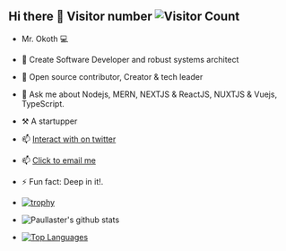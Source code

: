 ## Hi there 👋 Visitor number  ![Visitor Count](https://profile-counter.glitch.me/paullaster/count.svg)

<!--
**paullaster/paullaster** is a ✨ _special_ ✨ repository because its `README.md` (this file) appears on your GitHub profile.

Here are some ideas to get you started:
-->
- Mr. Okoth 💻
- 🔭 Create Software Developer and robust systems architect
- 👯 Open source contributor, Creator & tech leader
- 💬 Ask me about Nodejs, MERN, NEXTJS & ReactJS, NUXTJS & Vuejs, TypeScript.
- ⚒️ A startupper
- 📫 <a href ="[https://x.com/_paullaster]" target="_blank">Interact with on twitter</a>
- 📫 <a href="mailto:ispaokoth@gmail.com">Click to email me</a>
- ⚡ Fun fact: Deep in it!.
- [![trophy](https://github-profile-trophy.vercel.app/?username=paullaster&theme=onedark)](https://github.com/paullaster/github-profile-trophy)
 - ![Paullaster's github stats](https://github-readme-stats.vercel.app/api?username=paullaster&show_icons=true&theme=radical)
 
 - [![Top Languages](https://github-readme-stats.vercel.app/api/top-langs/?username=paullaster&layout=compact)](https://github.com/paullaster/github-readme-stats)
